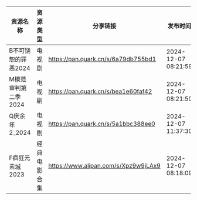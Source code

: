 | 资源名称         | 资源类型   | 分享链接                                 | 发布时间                |
| ------------ | ------ | ------------------------------------ | ------------------- |
| B不可饶恕的罪恶2024 | 电视剧    | https://pan.quark.cn/s/6a79db755bd1  | 2024-12-07 08:21:59 |
| M模范审判第二季2024 | 电视剧    | https://pan.quark.cn/s/bea1e60faf42  | 2024-12-07 08:21:50 |
| Q庆余年2_2024   | 电视剧    | https://pan.quark.cn/s/5a1bbc388ee0  | 2024-12-07 11:37:30 |
| F疯狂元素城2023   | 经典电影合集 | https://www.alipan.com/s/Xpz9w9jLAx9 | 2024-12-07 08:18:09 |
